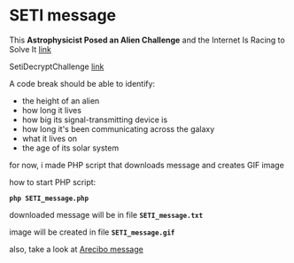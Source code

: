 # SETI message

This **Astrophysicist Posed an Alien Challenge** and the Internet Is Racing to Solve It
[link](http://mic.com/articles/142618/this-astrophysicist-posed-an-alien-challenge-and-the-internet-is-racing-to-solve-it)

SetiDecryptChallenge
[link](https://twitter.com/hashtag/SETIDecryptChallenge)

A code break should be able to identify:

* the height of an alien
* how long it lives
* how big its signal-transmitting device is
* how long it's been communicating across the galaxy
* what it lives on
* the age of its solar system

for now, i made PHP script that downloads message and creates GIF image

how to start PHP script:

**`php SETI_message.php`**

downloaded message will be in file **`SETI_message.txt`**

image will be created in file **`SETI_message.gif`**

also, take a look at [Arecibo message](https://en.wikipedia.org/wiki/Arecibo_message)
